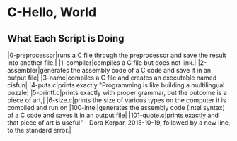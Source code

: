 # C-Hello, World
## What Each Script is Doing
|0-preprocessor|runs a C file through the preprocessor and save the result into another file.|
|1-compiler|compiles a C file but does not link.|
|2-assembler|generates the assembly code of a C code and save it in an output file|
|3-name|compiles a C file and creates an executable named cisfun|
|4-puts.c|prints exactly "Programming is like building a multilingual puzzle|
|5-printf.c|prints exactly with proper grammar, but the outcome is a piece of art,|
|6-size.c|prints the size of various types on the computer it is compiled and run on
|100-intel|generates the assembly code (Intel syntax) of a C code and saves it in an output file|
|101-quote.c|prints exactly and that piece of art is useful" - Dora Korpar, 2015-10-19, followed by a new line, to the standard error.|
